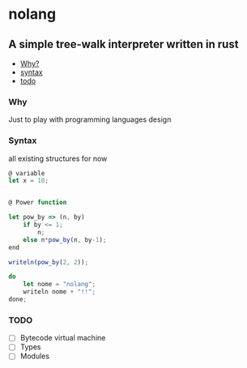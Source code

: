 <h1>nolang</h1>

<h2>A simple tree-walk interpreter written in rust</h2>

* <a href="#why">Why?</a>
* <a href="#syntax">syntax</a>
* <a href="#todo">todo</a>

<h3>Why</h3>

<p>Just to play with programming languages design</p>

<h3>Syntax</h3>

<p>all existing structures for now</p>

```js
@ variable
let x = 10;


@ Power function

let pow_by => (n, by)
    if by <= 1;
        n;
    else n*pow_by(n, by-1);
end

writeln(pow_by(2, 2));

do
    let nome = "nolang";
    writeln nome + "!!";
done;
```

<h3>TODO</h3>

- [ ] Bytecode virtual machine
- [ ] Types
- [ ] Modules
